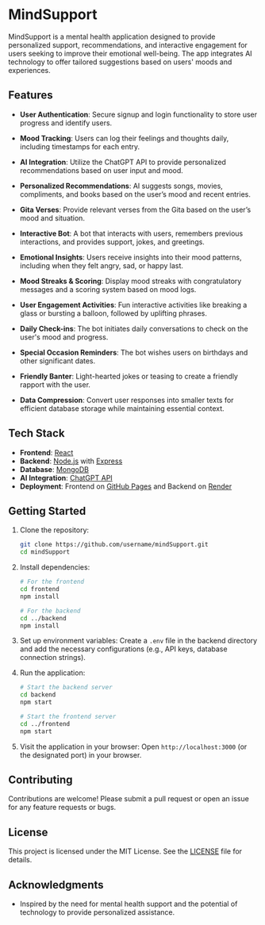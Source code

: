 # MindSupport

MindSupport is a mental health application designed to provide personalized support, recommendations, and interactive engagement for users seeking to improve their emotional well-being. The app integrates AI technology to offer tailored suggestions based on users' moods and experiences.

## Features

- **User Authentication**: 
  Secure signup and login functionality to store user progress and identify users.

- **Mood Tracking**: 
  Users can log their feelings and thoughts daily, including timestamps for each entry.

- **AI Integration**: 
  Utilize the ChatGPT API to provide personalized recommendations based on user input and mood.

- **Personalized Recommendations**: 
  AI suggests songs, movies, compliments, and books based on the user’s mood and recent entries.

- **Gita Verses**: 
  Provide relevant verses from the Gita based on the user’s mood and situation.

- **Interactive Bot**: 
  A bot that interacts with users, remembers previous interactions, and provides support, jokes, and greetings.

- **Emotional Insights**: 
  Users receive insights into their mood patterns, including when they felt angry, sad, or happy last.

- **Mood Streaks & Scoring**: 
  Display mood streaks with congratulatory messages and a scoring system based on mood logs.

- **User Engagement Activities**: 
  Fun interactive activities like breaking a glass or bursting a balloon, followed by uplifting phrases.

- **Daily Check-ins**: 
  The bot initiates daily conversations to check on the user's mood and progress.

- **Special Occasion Reminders**: 
  The bot wishes users on birthdays and other significant dates.

- **Friendly Banter**: 
  Light-hearted jokes or teasing to create a friendly rapport with the user.

- **Data Compression**: 
  Convert user responses into smaller texts for efficient database storage while maintaining essential context.

## Tech Stack

- **Frontend**: [React](https://reactjs.org/) 
- **Backend**: [Node.js](https://nodejs.org/) with [Express](https://expressjs.com/)
- **Database**: [MongoDB](https://www.mongodb.com/)
- **AI Integration**: [ChatGPT API](https://openai.com/api/)
- **Deployment**: Frontend on [GitHub Pages](https://pages.github.com/) and Backend on [Render](https://render.com/)

## Getting Started

1. Clone the repository:
   ```bash
   git clone https://github.com/username/mindSupport.git
   cd mindSupport
   ```

2. Install dependencies:
   ```bash
   # For the frontend
   cd frontend
   npm install

   # For the backend
   cd ../backend
   npm install
   ```

3. Set up environment variables:
   Create a `.env` file in the backend directory and add the necessary configurations (e.g., API keys, database connection strings).

4. Run the application:
   ```bash
   # Start the backend server
   cd backend
   npm start

   # Start the frontend server
   cd ../frontend
   npm start
   ```

5. Visit the application in your browser:
   Open `http://localhost:3000` (or the designated port) in your browser.

## Contributing

Contributions are welcome! Please submit a pull request or open an issue for any feature requests or bugs.

## License

This project is licensed under the MIT License. See the [LICENSE](LICENSE) file for details.

## Acknowledgments

- Inspired by the need for mental health support and the potential of technology to provide personalized assistance.
